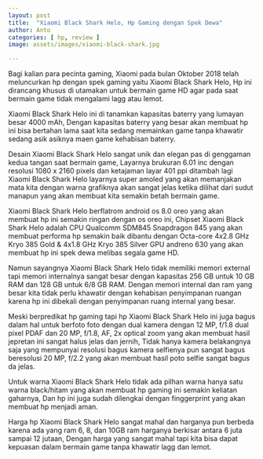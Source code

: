 ```yaml
---
layout: post
title:  "Xiaomi Black Shark Helo, Hp Gaming dengan Spek Dewa"
author: Anto
categories: [ hp, review ]
image: assets/images/xiaomi-black-shark.jpg

---
```


Bagi kalian para pecinta gaming, Xiaomi pada bulan Oktober 2018 telah meluncurkan hp dengan spek gaming yaitu Xiaomi Black Shark Helo, Hp ini dirancang khusus di utamakan untuk bermain game HD agar pada saat bermain game tidak mengalami lagg atau lemot.

Xiaomi Black Shark Helo ini di tanamkan kapasitas baterry yang lumayan besar 4000 mAh, Dengan kapasitas baterry yang besar akan membuat hp ini bisa bertahan lama saat kita sedang memainkan game tanpa khawatir sedang asik asiknya maen game kehabisan baterry.

Desain Xiaomi Black Shark Helo sangat unik dan elegan pas di genggaman kedua tangan saat bermain game, Layarnya brukuran 6.01 inc dengan resolusi 1080 x 2160 pixels dan ketajaman layar 401 ppi ditambah lagi Xiaomi Black Shark Helo layarnya super amoled yang akan memanjakan mata kita dengan warna grafiknya akan sangat jelas ketika dilihat dari sudut manapun yang akan membuat kita semakin betah bermain game.


Xiaomi Black Shark Helo berflatrom android os 8.0 oreo yang akan membuat hp ini semakin ringan dengan os oreo ini, Chipset Xiaomi Black Shark Helo adalah CPU Qualcomm SDM845 Snapdragon 845 yang akan membuat performa hp semakin baik dibantu dengan Octa-core 4x2.8 GHz Kryo 385 Gold & 4x1.8 GHz Kryo 385 Silver GPU andreno 630 yang akan membuat hp ini spek dewa melibas segala game HD.

Namun sayangnya Xiaomi Black Shark Helo tidak memiliki memori external tapi memori internalnya sangat besar dengan kapasitas 256 GB untuk 10 GB RAM dan 128 GB untuk 6/8 GB RAM. Dengan memori internal dan ram yang besar kita tidak perlu khawatir dengan kehabisan penyimpanan ruangan karena hp ini dibekali dengan penyimpanan ruang internal yang besar.

Meski berpredikat hp gaming tapi hp Xiaomi Black Shark Helo ini juga bagus dalam hal untuk berfoto foto dengan dual kamera dengan 12 MP, f/1.8 dual pixel PDAF dan 20 MP, f/1.8, AF, 2x optical zoom yang akan membuat hasil jepretan ini sangat halus jelas dan jernih, Tidak hanya kamera belakangnya saja yang mempunyai resolusi bagus kamera selfienya pun sangat bagus beresolusi 20 MP, f/2.2 yang akan membuat hasil poto selfie sangat bagus da jelas.

Untuk warna Xiaomi Black Shark Helo tidak ada pilhan warna hanya satu warna black/hitam yang akan membuat hp gaming ini semakin keliatan gaharnya, Dan hp ini juga sudah dilengkai dengan finggerprint yang akan membuat hp menjadi aman.


Harga hp Xiaomi Black Shark Helo sangat mahal dan harganya pun berbeda karena ada yang ram 6, 8, dan 10GB ram harganya berkisar antara 6 juta sampai 12 jutaan, Dengan harga yang sangat mahal tapi kita bisa dapat kepuasan dalam bermain game tanpa khawatir lagg dan lemot.
